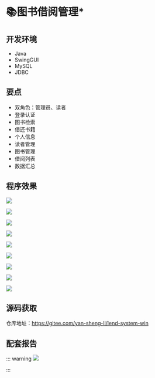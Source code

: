 # 📚图书借阅管理*

<MyGlobalComponent />


## 开发环境

- Java
- SwingGUI
- MySQL
- JDBC


## 要点
- 双角色：管理员、读者
- 登录认证
- 图书检索
- 借还书籍
- 个人信息
- 读者管理
- 图书管理
- 借阅列表
- 数据汇总


## 程序效果

![](http://cdn.qiniu.liyansheng.top/img/df79e8358955e6e7e65bcc17728d1e52.jpeg)

![](http://cdn.qiniu.liyansheng.top/img/eb10ac052648fc44e1259c69ad9520d2.jpeg)

![](http://cdn.qiniu.liyansheng.top/img/67b19112ed7a3d7e7704fa4e6e5f4bd5.jpeg)

![](http://cdn.qiniu.liyansheng.top/img/7b0fa8e1c076d8a8b51495b2c28c1a90.jpeg)

![](http://cdn.qiniu.liyansheng.top/img/f402f2d2d1c78f2aeee97f5bd3be5415.jpeg)

![](http://cdn.qiniu.liyansheng.top/img/2308bde760e9896d4470f90c10c5d5ac.jpeg)

![](http://cdn.qiniu.liyansheng.top/img/8c4ba3fd3af2c2f39f05f109d6a64810.jpeg)

![](http://cdn.qiniu.liyansheng.top/img/9076b9a735a12df89f55226523495467.jpeg)

![](http://cdn.qiniu.liyansheng.top/img/fd188a7a13c16dd9fe86dc91ee2cb1d1.jpeg)

## 源码获取
<PasswordProtected>

仓库地址：https://gitee.com/yan-sheng-li/lend-system-win

</PasswordProtected>


## 配套报告

::: warning
![](http://cdn.qiniu.liyansheng.top/img/报告预览.png)
<!-- ![](http://cdn.qiniu.liyansheng.top/img/Snipaste_2024-06-15_00-16-33.png) -->
:::

<PaymentButton :productId="141" :buttonText="'点我获取-报告'"/>